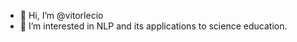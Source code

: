 - 👋 Hi, I’m @vitorlecio
- 👀 I’m interested in NLP and its applications to science education.

<!---
vitorlecio/vitorlecio is a ✨ special ✨ repository because its `README.md` (this file) appears on your GitHub profile.
You can click the Preview link to take a look at your changes.
--->
